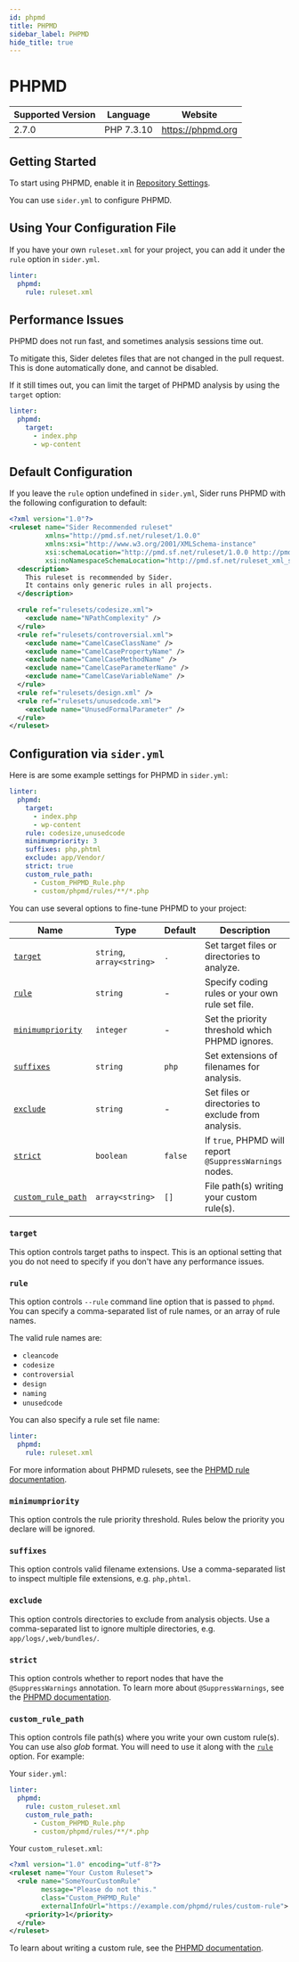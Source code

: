 ```yaml
---
id: phpmd
title: PHPMD
sidebar_label: PHPMD
hide_title: true
---
```


# PHPMD

| Supported Version | Language   | Website           |
| ----------------- | ---------- | ----------------- |
| 2.7.0             | PHP 7.3.10 | https://phpmd.org |

## Getting Started

To start using PHPMD, enable it in [Repository Settings](../../getting-started/repository-settings.md).

You can use `sider.yml` to configure PHPMD.

## Using Your Configuration File

If you have your own `ruleset.xml` for your project, you can add it under the `rule` option in `sider.yml`.

```yaml
linter:
  phpmd:
    rule: ruleset.xml
```

## Performance Issues

PHPMD does not run fast, and sometimes analysis sessions time out.

To mitigate this, Sider deletes files that are not changed in the pull request. This is done automatically done, and cannot be disabled.

If it still times out, you can limit the target of PHPMD analysis by using the `target` option:

```yaml
linter:
  phpmd:
    target:
      - index.php
      - wp-content
```

## Default Configuration

If you leave the `rule` option undefined in `sider.yml`, Sider runs PHPMD with the following configuration to default:

```xml
<?xml version="1.0"?>
<ruleset name="Sider Recommended ruleset"
         xmlns="http://pmd.sf.net/ruleset/1.0.0"
         xmlns:xsi="http://www.w3.org/2001/XMLSchema-instance"
         xsi:schemaLocation="http://pmd.sf.net/ruleset/1.0.0 http://pmd.sf.net/ruleset_xml_schema.xsd"
         xsi:noNamespaceSchemaLocation="http://pmd.sf.net/ruleset_xml_schema.xsd">
  <description>
    This ruleset is recommended by Sider.
    It contains only generic rules in all projects.
  </description>

  <rule ref="rulesets/codesize.xml">
    <exclude name="NPathComplexity" />
  </rule>
  <rule ref="rulesets/controversial.xml">
    <exclude name="CamelCaseClassName" />
    <exclude name="CamelCasePropertyName" />
    <exclude name="CamelCaseMethodName" />
    <exclude name="CamelCaseParameterName" />
    <exclude name="CamelCaseVariableName" />
  </rule>
  <rule ref="rulesets/design.xml" />
  <rule ref="rulesets/unusedcode.xml">
    <exclude name="UnusedFormalParameter" />
  </rule>
</ruleset>
```

## Configuration via `sider.yml`

Here is are some example settings for PHPMD in `sider.yml`:

```yaml
linter:
  phpmd:
    target:
      - index.php
      - wp-content
    rule: codesize,unusedcode
    minimumpriority: 3
    suffixes: php,phtml
    exclude: app/Vendor/
    strict: true
    custom_rule_path:
      - Custom_PHPMD_Rule.php
      - custom/phpmd/rules/**/*.php
```

You can use several options to fine-tune PHPMD to your project:

| Name                                    | Type                      | Default | Description                                             |
| --------------------------------------- | ------------------------- | ------- | ------------------------------------------------------- |
| [`target`](#target)                     | `string`, `array<string>` | `.`     | Set target files or directories to analyze.             |
| [`rule`](#rule)                         | `string`                  | -       | Specify coding rules or your own rule set file.         |
| [`minimumpriority`](#minimumpriority)   | `integer`                 | -       | Set the priority threshold which PHPMD ignores.         |
| [`suffixes`](#suffixes)                 | `string`                  | `php`   | Set extensions of filenames for analysis.               |
| [`exclude`](#exclude)                   | `string`                  | -       | Set files or directories to exclude from analysis.      |
| [`strict`](#strict)                     | `boolean`                 | `false` | If `true`, PHPMD will report `@SuppressWarnings` nodes. |
| [`custom_rule_path`](#custom_rule_path) | `array<string>`           | `[]`    | File path(s) writing your custom rule(s).               |

### `target`

This option controls target paths to inspect. This is an optional setting that you do not need to specify if you don't have any performance issues.

### `rule`

This option controls `--rule` command line option that is passed to `phpmd`. You can specify a comma-separated list of rule names, or an array of rule names.

The valid rule names are:

- `cleancode`
- `codesize`
- `controversial`
- `design`
- `naming`
- `unusedcode`

You can also specify a rule set file name:

```yaml
linter:
  phpmd:
    rule: ruleset.xml
```

For more information about PHPMD rulesets, see the [PHPMD rule documentation](https://phpmd.org/rules/index.html).

### `minimumpriority`

This option controls the rule priority threshold. Rules below the priority you declare will be ignored.

### `suffixes`

This option controls valid filename extensions.
Use a comma-separated list to inspect multiple file extensions, e.g. `php,phtml`.

### `exclude`

This option controls directories to exclude from analysis objects.
Use a comma-separated list to ignore multiple directories, e.g. `app/logs/,web/bundles/`.

### `strict`

This option controls whether to report nodes that have the `@SuppressWarnings` annotation.
To learn more about `@SuppressWarnings`, see the [PHPMD documentation](https://phpmd.org/documentation/suppress-warnings.html).

### `custom_rule_path`

This option controls file path(s) where you write your own custom rule(s). You can use also _glob_ format.
You will need to use it along with the [`rule`](#rule) option. For example:

Your `sider.yml`:

```yaml
linter:
  phpmd:
    rule: custom_ruleset.xml
    custom_rule_path:
      - Custom_PHPMD_Rule.php
      - custom/phpmd/rules/**/*.php
```

Your `custom_ruleset.xml`:

```xml
<?xml version="1.0" encoding="utf-8"?>
<ruleset name="Your Custom Ruleset">
  <rule name="SomeYourCustomRule"
        message="Please do not this."
        class="Custom_PHPMD_Rule"
        externalInfoUrl="https://example.com/phpmd/rules/custom-rule">
    <priority>1</priority>
  </rule>
</ruleset>
```

To learn about writing a custom rule, see the [PHPMD documentation](https://phpmd.org/documentation/writing-a-phpmd-rule.html).
